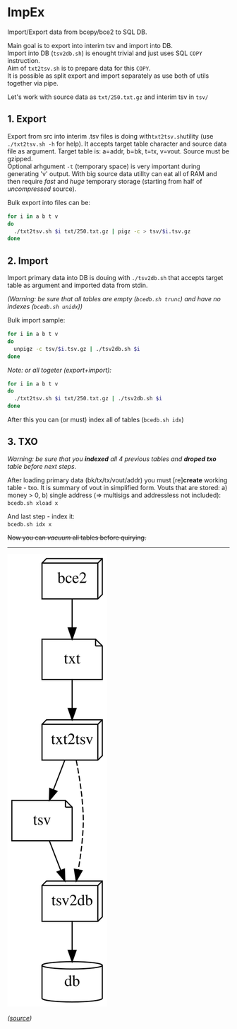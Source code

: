 # ImpEx

Import/Export data from bcepy/bce2 to SQL DB.

Main goal is to export into interim tsv and import into DB.  
Import into DB (`tsv2db.sh`) is enought trivial and just uses SQL `COPY` instruction.  
Aim of `txt2tsv.sh` is to prepare data for this `COPY`.  
It is possible as split export and import separately as use both of utils together via pipe.

Let's work with source data as `txt/250.txt.gz` and interim tsv in `tsv/`

## 1. Export

Export from src into interim .tsv files is doing with`txt2tsv.sh`utility (use `./txt2tsv.sh -h` for help).
It accepts target table character and source data file as argument.
Target table is: a=addr, b=bk, t=tx, v=vout.
Source must be gzipped.  
Optional arhgument `-t` (temporary space) is very important during generating 'v' output. With big source data utillty can eat all of RAM and then require *fast* and *huge* temporary storage (starting from half of *uncompressed* source).

Bulk export into files can be:

```bash
for i in a b t v
do
  ./txt2tsv.sh $i txt/250.txt.gz | pigz -c > tsv/$i.tsv.gz
done
```

## 2. Import

Import primary data into DB is douing with `./tsv2db.sh` that accepts target table as argument and imported data from stdin.

_(Warning: be sure that all tables are empty (`bcedb.sh trunc`) and have no indexes (`bcedb.sh unidx`))_

Bulk import sample:

```bash
for i in a b t v
do
  unpigz -c tsv/$i.tsv.gz | ./tsv2db.sh $i
done
```

_Note: or all togeter (export+import):_
```bash
for i in a b t v
do
  ./txt2tsv.sh $i txt/250.txt.gz | ./tsv2db.sh $i
done
```

After this you can (or must) index all of tables (`bcedb.sh idx`)

## 3. TXO

_Warning: be sure that you **indexed** all 4 previous tables and **droped txo** table before next steps._

After loading primary data (bk/tx/tx/vout/addr) you must [re]**create** working table - txo. It is summary of vout in simplified form. Vouts that are stored: a) money > 0, b) single address (&rArr; multisigs and addressless not included):  
`bcedb.sh xload x`

And last step - index it:  
`bcedb.sh idx x`  

~~Now you can *vacuum* all tables before quirying.~~

----
![Comics](ImpEx.svg)

_([source](ImpEx.dot))_
